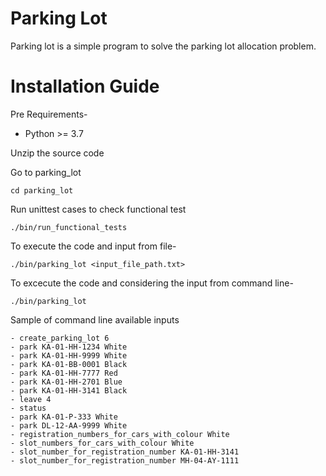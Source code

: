 # Parking Lot

Parking lot is a simple program to solve the parking lot allocation problem.

# Installation Guide
Pre Requirements-
- Python >= 3.7

Unzip the source code

Go to parking_lot
```
cd parking_lot
```

Run unittest cases to check functional test
```
./bin/run_functional_tests​
```

To execute the code and input from file-
```
./bin/parking_lot <input_file_path.txt>
```

To excecute the code and considering the input from command line-
```
./bin/parking_lot
```

Sample of command line available inputs
```
- create_parking_lot 6
- park KA-01-HH-1234 White
- park KA-01-HH-9999 White
- park KA-01-BB-0001 Black
- park KA-01-HH-7777 Red
- park KA-01-HH-2701 Blue
- park KA-01-HH-3141 Black
- leave 4
- status
- park KA-01-P-333 White
- park DL-12-AA-9999 White
- registration_numbers_for_cars_with_colour White
- slot_numbers_for_cars_with_colour White
- slot_number_for_registration_number KA-01-HH-3141
- slot_number_for_registration_number MH-04-AY-1111
```

